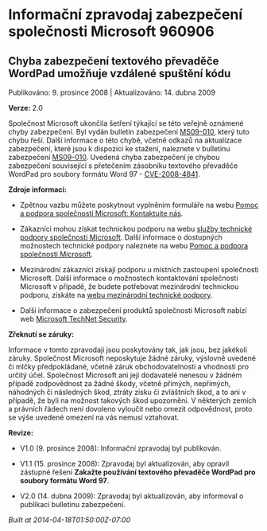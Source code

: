 ﻿---
Title: Informační zpravodaj zabezpečení společnosti Microsoft 960906

TOCTitle: 960906

ms:assetid: 960906

ms:mtpsurl: https://technet.microsoft.com/cs-CZ/library/960906(v=Security.10)

ms:contentKeyID: 61223588

---

 

# Informační zpravodaj zabezpečení společnosti Microsoft 960906 #

## Chyba zabezpečení textového převaděče WordPad umožňuje vzdálené spuštění kódu ##

Publikováno: 9. prosince 2008 | Aktualizováno: 14. dubna 2009

**Verze:** 2.0

Společnost Microsoft ukončila šetření týkající se této veřejně oznámené chyby zabezpečení. Byl vydán bulletin zabezpečení [MS09-010](http://go.microsoft.com/fwlink/?linkid=139849), který tuto chybu řeší. Další informace o této chybě, včetně odkazů na aktualizace zabezpečení, které jsou k dispozici ke stažení, naleznete v bulletinu zabezpečení [MS09-010](http://go.microsoft.com/fwlink/?linkid=139849). Uvedená chyba zabezpečení je chybou zabezpečení související s přetečením zásobníku textového převaděče WordPad pro soubory formátu Word 97 - [CVE-2008-4841](http://www.cve.mitre.org/cgi-bin/cvename.cgi?name=cve-2008-4841).

**Zdroje informací:**

* Zpětnou vazbu můžete poskytnout vyplněním formuláře na webu [Pomoc a podpora společnosti Microsoft: Kontaktujte nás](https://support.microsoft.com/common/survey.aspx?scid=sw;en;1257&amp;amp;showpage=1&amp;amp;ws=technet&amp;amp;sd=tech).

* Zákazníci mohou získat technickou podporu na webu [služby technické podpory společnosti Microsoft](http://go.microsoft.com/fwlink/?linkid=21131). Další informace o dostupných možnostech technické podpory naleznete na webu [Pomoc a podpora společnosti Microsoft](http://support.microsoft.com/).

* Mezinárodní zákazníci získají podporu u místních zastoupení společnosti Microsoft. Další informace o možnostech kontaktování společnosti Microsoft v případě, že budete potřebovat mezinárodní technickou podporu, získáte na [webu mezinárodní technické podpory](http://go.microsoft.com/fwlink/?linkid=21155).

* Další informace o zabezpečení produktů společnosti Microsoft nabízí web [Microsoft TechNet Security](http://go.microsoft.com/fwlink/?linkid=21132).

**Zřeknutí se záruky:**

Informace v tomto zpravodaji jsou poskytovány tak, jak jsou, bez jakékoli záruky. Společnost Microsoft neposkytuje žádné záruky, výslovně uvedené či mlčky předpokládané, včetně záruk obchodovatelnosti a vhodnosti pro určitý účel. Společnost Microsoft ani její dodavatelé nenesou v žádném případě zodpovědnost za žádné škody, včetně přímých, nepřímých, náhodných či následných škod, ztráty zisku či zvláštních škod, a to ani v případě, že byli na možnost takových škod upozorněni. V některých zemích a právních řádech není dovoleno vyloučit nebo omezit odpovědnost, proto se výše uvedené omezení na vás nemusí vztahovat.

**Revize:**

* V1.0 (9. prosince 2008): Informační zpravodaj byl publikován.

* V1.1 (15. prosince 2008): Zpravodaj byl aktualizován, aby opravil zástupné řešení **Zakažte používání textového převaděče WordPad pro soubory formátu Word 97**.


* V2.0 (14. dubna 2009): Zpravodaj byl aktualizován, aby informoval o publikaci bulletinu zabezpečení.

*Built at 2014-04-18T01:50:00Z-07:00*


